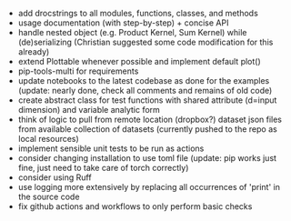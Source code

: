 * add drocstrings to all modules, functions, classes, and methods
* usage documentation (with step-by-step) + concise API
* handle nested object (e.g. Product Kernel, Sum Kernel) while (de)serializing (Christian suggested some code modification for this already)
* extend Plottable whenever possible and implement default plot()
* pip-tools-multi for requirements
* update notebooks to the latest codebase as done for the examples (update: nearly done, check all comments and remains of old code)
* create abstract class for test functions with shared attribute (d=input dimension) and variable analytic form
* think of logic to pull from remote location (dropbox?) dataset json files from available collection of datasets (currently pushed to the repo as local resources)
* implement sensible unit tests to be run as actions
* consider changing installation to use toml file (update: pip works just fine, just need to take care of torch correctly)
* consider using Ruff
* use logging more extensively by replacing all occurrences of 'print' in the source code
* fix github actions and workflows to only perform basic checks